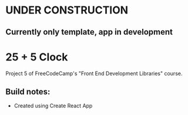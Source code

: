 # UNDER CONSTRUCTION

## Currently only template, app in development

# 25 + 5 Clock

Project 5 of FreeCodeCamp's "Front End Development Libraries" course.

## Build notes:

- Created using Create React App
